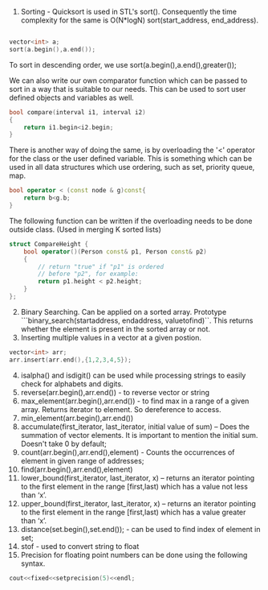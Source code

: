 1. Sorting - Quicksort is used in STL's sort(). Consequently the time complexity for the same is O(N*logN) sort(start\_address, end\_address).

```cpp

vector<int> a;
sort(a.begin(),a.end());

```

To sort in descending order, we use sort(a.begin(),a.end(),greater<int>());

We can also write our own comparator function which can be passed to sort in a way that is suitable to our needs. This can be used to sort user defined objects and variables as well. 

```cpp
bool compare(interval i1, interval i2)
{
	return i1.begin<i2.begin;
}

```

There is another way of doing the same, is by overloading the '<' operator for the class or the user defined variable. This is something which can be used in all data structures which use ordering, such as set, priority queue, map.

```cpp
bool operator < (const node & g)const{
	return b<g.b;
}
```

The following function can be written if the overloading needs to be done outside class. (Used in merging K sorted lists)
```cpp
struct CompareHeight { 
    bool operator()(Person const& p1, Person const& p2) 
    { 
        // return "true" if "p1" is ordered  
        // before "p2", for example: 
        return p1.height < p2.height; 
    } 
}; 

```

2. Binary Searching. Can be applied on a sorted array. Prototype ```binary_search(startaddress, endaddress, valuetofind)``. This returns whether the element is present in the sorted array or not.
3. Inserting multiple values in a vector at a given postion.

```cpp
vector<int> arr;
arr.insert(arr.end(),{1,2,3,4,5});
```
4. isalpha() and isdigit() can be used while processing strings to easily check for alphabets and digits.
5. reverse(arr.begin(),arr.end()) - to reverse vector or string
6. max_element(arr.begin(),arr.end()) - to find max in a range of a given array. Returns iterator to element. So dereference to access. 
7. min_element(arr.begin(),arr.end()) 
8. accumulate(first\_iterator, last\_iterator, initial value of sum) – Does the summation of vector elements. It is important to mention the initial sum. Doesn't take 0 by default;
9. count(arr.begin(),arr.end(),element) - Counts the occurrences of element in given range of addresses;
10. find(arr.begin(),arr.end(),element)
11. lower\_bound(first\_iterator, last\_iterator, x) – returns an iterator pointing to the first element in the range [first,last) which has a value not less than ‘x’.
12. upper\_bound(first\_iterator, last\_iterator, x) – returns an iterator pointing to the first element in the range [first,last) which has a value greater than ‘x’.
13. distance(set.begin(),set.end()); - can be used to find index of element in set;
14. stof - used to convert string to float
15. Precision for floating point numbers can be done using the following syntax.
```cpp
cout<<fixed<<setprecision(5)<<endl;
```


